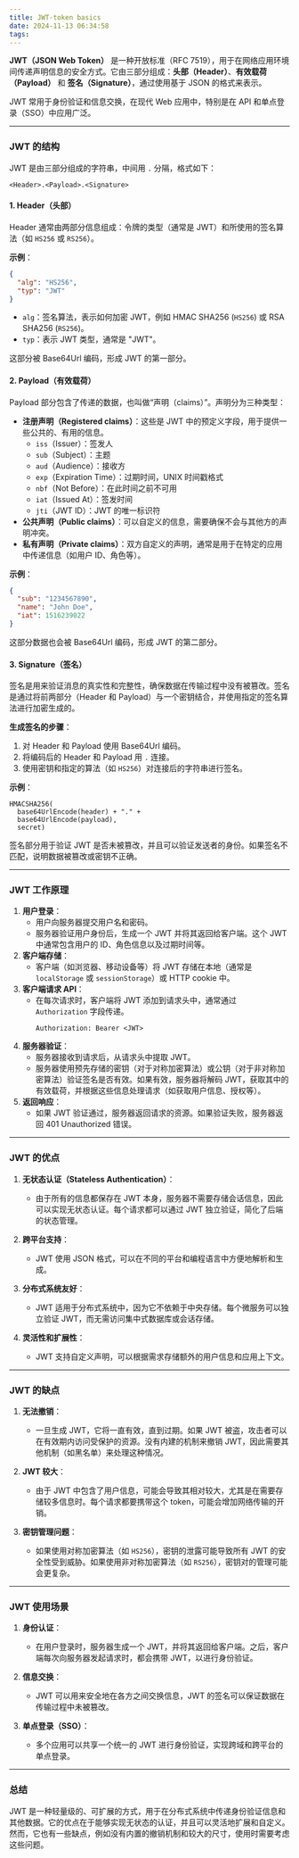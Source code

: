 ```yaml
---
title: JWT-token basics
date: 2024-11-13 06:34:58
tags:
---
```


**JWT（JSON Web Token）** 是一种开放标准（RFC 7519），用于在网络应用环境间传递声明信息的安全方式。它由三部分组成：**头部（Header）**、**有效载荷（Payload）** 和 **签名（Signature）**，通过使用基于 JSON 的格式来表示。

JWT 常用于身份验证和信息交换，在现代 Web 应用中，特别是在 API 和单点登录（SSO）中应用广泛。

---

### **JWT 的结构**

JWT 是由三部分组成的字符串，中间用 `.` 分隔，格式如下：

```
<Header>.<Payload>.<Signature>
```

#### 1. **Header（头部）**

Header 通常由两部分信息组成：令牌的类型（通常是 JWT）和所使用的签名算法（如 `HS256` 或 `RS256`）。

**示例**：

```json
{
  "alg": "HS256",
  "typ": "JWT"
}
```

- `alg`：签名算法，表示如何加密 JWT，例如 HMAC SHA256 (`HS256`) 或 RSA SHA256 (`RS256`)。
- `typ`：表示 JWT 类型，通常是 "JWT"。

这部分被 Base64Url 编码，形成 JWT 的第一部分。

#### 2. **Payload（有效载荷）**

Payload 部分包含了传递的数据，也叫做“声明（claims）”。声明分为三种类型：

- **注册声明（Registered claims）**：这些是 JWT 中的预定义字段，用于提供一些公共的、有用的信息。
  - `iss`（Issuer）：签发人
  - `sub`（Subject）：主题
  - `aud`（Audience）：接收方
  - `exp`（Expiration Time）：过期时间，UNIX 时间戳格式
  - `nbf`（Not Before）：在此时间之前不可用
  - `iat`（Issued At）：签发时间
  - `jti`（JWT ID）：JWT 的唯一标识符
- **公共声明（Public claims）**：可以自定义的信息，需要确保不会与其他方的声明冲突。
- **私有声明（Private claims）**：双方自定义的声明，通常是用于在特定的应用中传递信息（如用户 ID、角色等）。

**示例**：

```json
{
  "sub": "1234567890",
  "name": "John Doe",
  "iat": 1516239022
}
```

这部分数据也会被 Base64Url 编码，形成 JWT 的第二部分。

#### 3. **Signature（签名）**

签名是用来验证消息的真实性和完整性，确保数据在传输过程中没有被篡改。签名是通过将前两部分（Header 和 Payload）与一个密钥结合，并使用指定的签名算法进行加密生成的。

**生成签名的步骤**：

1. 对 Header 和 Payload 使用 Base64Url 编码。
2. 将编码后的 Header 和 Payload 用 `.` 连接。
3. 使用密钥和指定的算法（如 `HS256`）对连接后的字符串进行签名。

**示例**：

```plaintext
HMACSHA256(
  base64UrlEncode(header) + "." +
  base64UrlEncode(payload),
  secret)
```

签名部分用于验证 JWT 是否未被篡改，并且可以验证发送者的身份。如果签名不匹配，说明数据被篡改或密钥不正确。

---

### **JWT 工作原理**

1. **用户登录**：
   - 用户向服务器提交用户名和密码。
   - 服务器验证用户身份后，生成一个 JWT 并将其返回给客户端。这个 JWT 中通常包含用户的 ID、角色信息以及过期时间等。
2. **客户端存储**：
   - 客户端（如浏览器、移动设备等）将 JWT 存储在本地（通常是 `localStorage` 或 `sessionStorage`）或 HTTP cookie 中。
3. **客户端请求 API**：
   - 在每次请求时，客户端将 JWT 添加到请求头中，通常通过 `Authorization` 字段传递。
     ```http
     Authorization: Bearer <JWT>
     ```
4. **服务器验证**：
   - 服务器接收到请求后，从请求头中提取 JWT。
   - 服务器使用预先存储的密钥（对于对称加密算法）或公钥（对于非对称加密算法）验证签名是否有效。如果有效，服务器将解码 JWT，获取其中的有效载荷，并根据这些信息处理请求（如获取用户信息、授权等）。
5. **返回响应**：
   - 如果 JWT 验证通过，服务器返回请求的资源。如果验证失败，服务器返回 401 Unauthorized 错误。

---

### **JWT 的优点**

1. **无状态认证（Stateless Authentication）**：

   - 由于所有的信息都保存在 JWT 本身，服务器不需要存储会话信息，因此可以实现无状态认证。每个请求都可以通过 JWT 独立验证，简化了后端的状态管理。

2. **跨平台支持**：

   - JWT 使用 JSON 格式，可以在不同的平台和编程语言中方便地解析和生成。

3. **分布式系统友好**：

   - JWT 适用于分布式系统中，因为它不依赖于中央存储。每个微服务可以独立验证 JWT，而无需访问集中式数据库或会话存储。

4. **灵活性和扩展性**：
   - JWT 支持自定义声明，可以根据需求存储额外的用户信息和应用上下文。

---

### **JWT 的缺点**

1. **无法撤销**：

   - 一旦生成 JWT，它将一直有效，直到过期。如果 JWT 被盗，攻击者可以在有效期内访问受保护的资源。没有内建的机制来撤销 JWT，因此需要其他机制（如黑名单）来处理这种情况。

2. **JWT 较大**：

   - 由于 JWT 中包含了用户信息，可能会导致其相对较大，尤其是在需要存储较多信息时。每个请求都要携带这个 token，可能会增加网络传输的开销。

3. **密钥管理问题**：
   - 如果使用对称加密算法（如 `HS256`），密钥的泄露可能导致所有 JWT 的安全性受到威胁。如果使用非对称加密算法（如 `RS256`），密钥对的管理可能会更复杂。

---

### **JWT 使用场景**

1. **身份认证**：

   - 在用户登录时，服务器生成一个 JWT，并将其返回给客户端。之后，客户端每次向服务器发起请求时，都会携带 JWT，以进行身份验证。

2. **信息交换**：

   - JWT 可以用来安全地在各方之间交换信息，JWT 的签名可以保证数据在传输过程中未被篡改。

3. **单点登录（SSO）**：
   - 多个应用可以共享一个统一的 JWT 进行身份验证，实现跨域和跨平台的单点登录。

---

### **总结**

JWT 是一种轻量级的、可扩展的方式，用于在分布式系统中传递身份验证信息和其他数据。它的优点在于能够实现无状态的认证，并且可以灵活地扩展和自定义。然而，它也有一些缺点，例如没有内置的撤销机制和较大的尺寸，使用时需要考虑这些问题。
